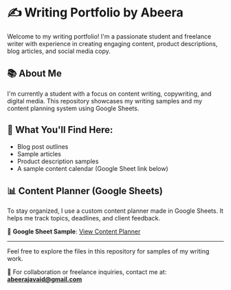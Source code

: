 # ✍️ Writing Portfolio by Abeera

Welcome to my writing portfolio! I'm a passionate student and freelance writer with experience in creating engaging content, product descriptions, blog articles, and social media copy.

## 📚 About Me
I'm currently a student with a focus on content writing, copywriting, and digital media. This repository showcases my writing samples and my content planning system using Google Sheets.

## 📁 What You'll Find Here:
- Blog post outlines
- Sample articles
- Product description samples
- A sample content calendar (Google Sheet link below)

## 📊 Content Planner (Google Sheets)
To stay organized, I use a custom content planner made in Google Sheets. It helps me track topics, deadlines, and client feedback.

📎 **Google Sheet Sample**: [View Content Planner](https://docs.google.com/spreadsheets/d/your-spreadsheet-id)

---

Feel free to explore the files in this repository for samples of my writing work.

📧 For collaboration or freelance inquiries, contact me at:  
**abeerajavaid@gmail.com**
